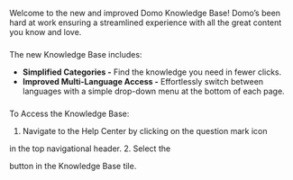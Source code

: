 

Welcome to the new and improved Domo Knowledge Base! Domo’s been hard at work ensuring a streamlined experience with all the great content you know and love.

###
 The new Knowledge Base includes:


* **Simplified Categories -**
 Find the knowledge you need in fewer clicks.
* **Improved Multi-Language Access -**
 Effortlessly switch between languages with a simple drop-down menu at the bottom of each page.

###
 To Access the Knowledge Base:


1. Navigate to the Help Center by clicking on the question mark icon

in the top navigational header.
2. Select the

button in the Knowledge Base tile.


